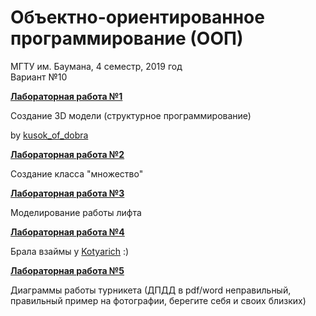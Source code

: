 # Объектно-ориентированное программирование (ООП)

МГТУ им. Баумана, 4 семестр, 2019 год  
Вариант №10

[**Лабораторная работа №1**](https://github.com/anastasialavrova/bmstu_OOP/tree/master/lab_01)

Создание 3D модели (структурное программирование)

by [kusok_of_dobra](https://github.com/kuso4egdobra)

[**Лабораторная работа №2**](https://github.com/anastasialavrova/bmstu_OOP/tree/master/lab_02/ConsoleApplication3)

Создание класса "множество"

[**Лабораторная работа №3**](https://github.com/anastasialavrova/bmstu_OOP/tree/master/lab_03)

Моделирование работы лифта

[**Лабораторная работа №4**](https://github.com/Kotyarich/bmstu/tree/oop)

Брала взаймы у [Kotyarich](https://github.com/Kotyarich) :)

[**Лабораторная работа №5**](https://github.com/anastasialavrova/bmstu_OOP/tree/master/lab_05)

Диаграммы работы турникета (ДПДД в pdf/word неправильный, правильный пример на фотографии, берегите себя и своих близких)
